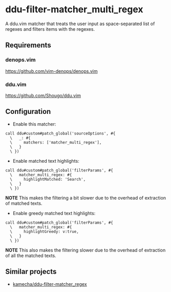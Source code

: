 # ddu-filter-matcher\_multi\_regex

A ddu.vim matcher that treats the user input as space-separated list of regexes and filters items with the regexes.

## Requirements

### denops.vim

https://github.com/vim-denops/denops.vim

### ddu.vim

https://github.com/Shougo/ddu.vim

## Configuration

- Enable this matcher:

```vim
call ddu#custom#patch_global('sourceOptions', #{
  \   _: #{
  \     matchers: ['matcher_multi_regex'],
  \   }
  \ })
```

- Enable matched text highlights:

```vim
call ddu#custom#patch_global('filterParams', #{
  \   matcher_multi_regex: #{
  \     highlightMatched: 'Search',
  \   }
  \ })
```

**NOTE** This makes the filtering a bit slower due to the overhead of extraction of matched texts.


- Enable greedy matched text highlights:

```vim
call ddu#custom#patch_global('filterParams', #{
  \   matcher_multi_regex: #{
  \     highlightGreedy: v:true,
  \   }
  \ })
```

**NOTE** This also makes the filtering slower due to the overhead of extraction of all the matched texts.

## Similar projects

- [kamecha/ddu-filter-matcher\_regex](https://github.com/kamecha/ddu-filter-matcher_regex/)
